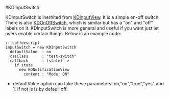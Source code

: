 #KDInputSwitch

KDInputSwitch is inerhited from [KDInputView](/framework/input/KDView). It is a
simple on-off switch. There is also
[KDOnOffSwitch](/framework/input/KDOnOffSwitch),
which is similar but has a "on" and "off" labels on it. KDInputSwitch is more
general and useful if you want just let users enable certain things. Below is an
example code:

    :::coffeescript
    inputSwitch = new KDInputSwitch
      defaultValue  : on
      cssClass      : "test-switch"
      callback      : (state) ->
        if state
          new KDNotificationView
            content : "Mode: ON"

* defaultValue option can take these parameters: on,"on","true","yes" and 1. If
not is is by defaull off.
